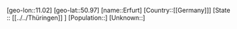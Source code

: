 ﻿---
location: [50.97,11.02]
mapzoom: [7,12] 
mapmarker: city 
type: City
tags:
- geo/City


SpocWebEntityId: 30047
isDeleted: false
confidential: public

---
[geo-lon::11.02]
[geo-lat::50.97]
[name::Erfurt]
[Country::[[Germany]]]
[State :: [[../../Thüringen]] ]
[Population::]
[Unknown::]

